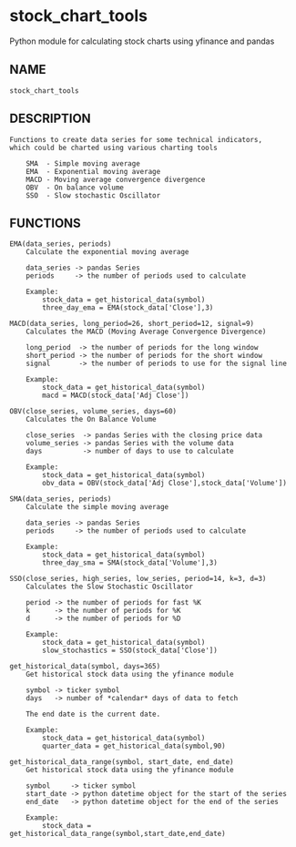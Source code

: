 # stock_chart_tools
Python module for calculating stock charts using yfinance and pandas

## NAME
    stock_chart_tools

## DESCRIPTION
    Functions to create data series for some technical indicators,
    which could be charted using various charting tools
    
        SMA  - Simple moving average
        EMA  - Exponential moving average
        MACD - Moving average convergence divergence
        OBV  - On balance volume
        SSO  - Slow stochastic Oscillator

## FUNCTIONS
    EMA(data_series, periods)
        Calculate the exponential moving average 
        
        data_series -> pandas Series
        periods     -> the number of periods used to calculate
        
        Example:
            stock_data = get_historical_data(symbol)
            three_day_ema = EMA(stock_data['Close'],3)

    MACD(data_series, long_period=26, short_period=12, signal=9)
        Calculates the MACD (Moving Average Convergence Divergence)

        long_period  -> the number of periods for the long window
        short_period -> the number of periods for the short window
        signal       -> the number of periods to use for the signal line
        
        Example:
            stock_data = get_historical_data(symbol)
            macd = MACD(stock_data['Adj Close'])
    
    OBV(close_series, volume_series, days=60)
        Calculates the On Balance Volume
        
        close_series  -> pandas Series with the closing price data
        volume_series -> pandas Series with the volume data
        days          -> number of days to use to calculate
        
        Example:
            stock_data = get_historical_data(symbol)
            obv_data = OBV(stock_data['Adj Close'],stock_data['Volume'])
    
    SMA(data_series, periods)
        Calculate the simple moving average

        data_series -> pandas Series
        periods     -> the number of periods used to calculate
        
        Example:
            stock_data = get_historical_data(symbol)
            three_day_sma = SMA(stock_data['Volume'],3)
    
    SSO(close_series, high_series, low_series, period=14, k=3, d=3)
        Calculates the Slow Stochastic Oscillator
        
        period -> the number of periods for fast %K 
        k      -> the number of periods for %K
        d      -> the number of periods for %D
        
        Example:
            stock_data = get_historical_data(symbol)
            slow_stochastics = SSO(stock_data['Close'])
    
    get_historical_data(symbol, days=365)
        Get historical stock data using the yfinance module

        symbol -> ticker symbol
        days   -> number of *calendar* days of data to fetch

        The end date is the current date.

        Example:
            stock_data = get_historical_data(symbol)
            quarter_data = get_historical_data(symbol,90)
    
    get_historical_data_range(symbol, start_date, end_date)
        Get historical stock data using the yfinance module
        
        symbol     -> ticker symbol
        start_date -> python datetime object for the start of the series
        end_date   -> python datetime object for the end of the series
        
        Example:
            stock_data = get_historical_data_range(symbol,start_date,end_date)


